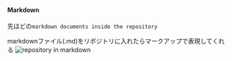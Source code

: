 #### Markdown

先ほどの`markdown documents inside the repository`

markdownファイル(.md)をリポジトリに入れたらマークアップで表現してくれる
![repository in markdown](./resources/reposmarkdown.png)
